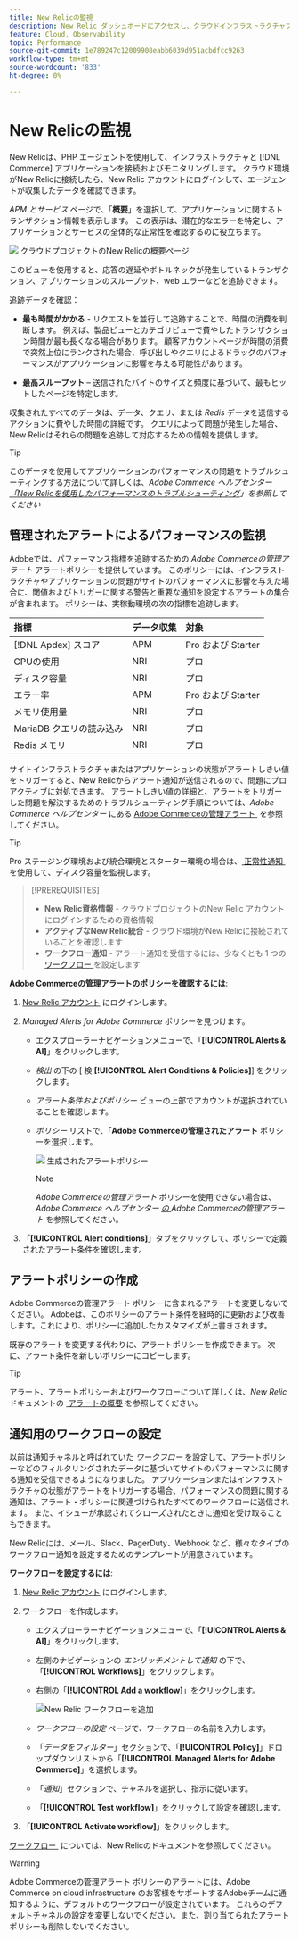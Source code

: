```yaml
---
title: New Relicの監視
description: New Relic ダッシュボードにアクセスし、クラウドインフラストラクチャプロジェクト上のAdobe Commerceからデータを分析する方法について説明します。
feature: Cloud, Observability
topic: Performance
source-git-commit: 1e789247c12009908eabb6039d951acbdfcc9263
workflow-type: tm+mt
source-wordcount: '833'
ht-degree: 0%

---
```


# New Relicの監視

New Relicは、PHP エージェントを使用して、インフラストラクチャと [!DNL Commerce] アプリケーションを接続およびモニタリングします。 クラウド環境がNew Relicに接続したら、New Relic アカウントにログインして、エージェントが収集したデータを確認できます。

_APM とサービス_ ページで、「**概要**」を選択して、アプリケーションに関するトランザクション情報を表示します。 この表示は、潜在的なエラーを特定し、アプリケーションとサービスの全体的な正常性を確認するのに役立ちます。

![&#x200B; クラウドプロジェクトのNew Relicの概要ページ &#x200B;](../../assets/new-relic/dashboard.png)

このビューを使用すると、応答の遅延やボトルネックが発生しているトランザクション、アプリケーションのスループット、web エラーなどを追跡できます。

追跡データを確認：

- **最も時間がかかる** - リクエストを並行して追跡することで、時間の消費を判断します。 例えば、製品ビューとカテゴリビューで費やしたトランザクション時間が最も長くなる場合があります。 顧客アカウントページが時間の消費で突然上位にランクされた場合、呼び出しやクエリによるドラッグのパフォーマンスがアプリケーションに影響を与える可能性があります。

- **最高スループット** – 送信されたバイトのサイズと頻度に基づいて、最もヒットしたページを特定します。

収集されたすべてのデータは、データ、クエリ、または _Redis_ データを送信するアクションに費やした時間の詳細です。 クエリによって問題が発生した場合、New Relicはそれらの問題を追跡して対応するための情報を提供します。

>[!TIP]
>
>このデータを使用してアプリケーションのパフォーマンスの問題をトラブルシューティングする方法について詳しくは、_Adobe Commerce ヘルプセンター [&#x200B; 「New Relicを使用したパフォーマンスのトラブルシューティング &#x200B;](https://experienceleague.adobe.com/docs/commerce-knowledge-base/kb/troubleshooting/miscellaneous/troubleshoot-performance-using-new-relic-on-magento-commerce.html?lang=ja)」を参照してください_

## 管理されたアラートによるパフォーマンスの監視

Adobeでは、パフォーマンス指標を追跡するための _Adobe Commerceの管理アラート_ アラートポリシーを提供しています。 このポリシーには、インフラストラクチャやアプリケーションの問題がサイトのパフォーマンスに影響を与えた場合に、閾値およびトリガーに関する警告と重要な通知を設定するアラートの集合が含まれます。 ポリシーは、実稼動環境の次の指標を追跡します。

| 指標 | データ収集 | 対象 |
|:-------------------|:----------------|:----------------|
| [!DNL Apdex] スコア | APM | Pro および Starter |
| CPUの使用 | NRI | プロ |
| ディスク容量 | NRI | プロ |
| エラー率 | APM | Pro および Starter |
| メモリ使用量 | NRI | プロ |
| MariaDB クエリの読み込み | NRI | プロ |
| Redis メモリ | NRI | プロ |

サイトインフラストラクチャまたはアプリケーションの状態がアラートしきい値をトリガーすると、New Relicからアラート通知が送信されるので、問題にプロアクティブに対処できます。 アラートしきい値の詳細と、アラートをトリガーした問題を解決するためのトラブルシューティング手順については、_Adobe Commerce ヘルプセンター_ にある [Adobe Commerceの管理アラート &#x200B;](https://experienceleague.adobe.com/docs/commerce-knowledge-base/kb/support-tools/managed-alerts/managed-alerts-for-magento-commerce.html?lang=ja) を参照してください。

>[!TIP]
>
>Pro ステージング環境および統合環境とスターター環境の場合は、[&#x200B; 正常性通知 &#x200B;](../integrations/health-notifications.md) を使用して、ディスク容量を監視します。

>[!PREREQUISITES]
>
>- **New Relic資格情報** - クラウドプロジェクトのNew Relic アカウントにログインするための資格情報
>- **アクティブなNew Relic統合** - クラウド環境がNew Relicに接続されていることを確認します
>- **ワークフロー通知** - アラート通知を受信するには、少なくとも 1 つの [&#x200B; ワークフロー &#x200B;](#set-up-a-workflow-for-notifications) を設定します

**Adobe Commerceの管理アラートのポリシーを確認するには**:

1. [New Relic アカウント &#x200B;](https://login.newrelic.com/login) にログインします。

1. _Managed Alerts for Adobe Commerce_ ポリシーを見つけます。

   - エクスプローラーナビゲーションメニューで、「**[!UICONTROL Alerts & AI]**」をクリックします。

   - _検出_ の下の [ 検 **[!UICONTROL Alert Conditions & Policies]**] をクリックします。

   - _アラート条件およびポリシー_ ビューの上部でアカウントが選択されていることを確認します。

   - _ポリシー_ リストで、「**Adobe Commerceの管理されたアラート** ポリシーを選択します。

     ![&#x200B; 生成されたアラートポリシー &#x200B;](../../assets/new-relic/managed-alerts-policy.png)

     >[!NOTE]
     >
     >_Adobe Commerceの管理アラート_ ポリシーを使用できない場合は、_Adobe Commerce ヘルプセンター [&#x200B; の &#x200B;](https://experienceleague.adobe.com/docs/commerce-knowledge-base/kb/support-tools/managed-alerts/managed-alerts-for-magento-commerce.html?lang=ja)Adobe Commerceの管理アラート_ を参照してください。

1. 「**[!UICONTROL Alert conditions]**」タブをクリックして、ポリシーで定義されたアラート条件を確認します。

## アラートポリシーの作成

Adobe Commerceの管理アラート ポリシーに含まれるアラートを変更しないでください。 Adobeは、このポリシーのアラート条件を経時的に更新および改善します。これにより、ポリシーに追加したカスタマイズが上書きされます。

既存のアラートを変更する代わりに、アラートポリシーを作成できます。 次に、アラート条件を新しいポリシーにコピーします。

>[!TIP]
>
>アラート、アラートポリシーおよびワークフローについて詳しくは、_New Relic_ ドキュメントの [&#x200B; アラートの概要 &#x200B;](https://docs.newrelic.com/docs/alerts/overview/) を参照してください。

## 通知用のワークフローの設定

以前は通知チャネルと呼ばれていた _ワークフロー_ を設定して、アラートポリシーなどのフィルタリングされたデータに基づいてサイトのパフォーマンスに関する通知を受信できるようになりました。 アプリケーションまたはインフラストラクチャの状態がアラートをトリガーする場合、パフォーマンスの問題に関する通知は、アラート・ポリシーに関連づけられたすべてのワークフローに送信されます。 また、イシューが承認されてクローズされたときに通知を受け取ることもできます。

New Relicには、メール、Slack、PagerDuty、Webhook など、様々なタイプのワークフロー通知を設定するためのテンプレートが用意されています。

**ワークフローを設定するには**:

1. [New Relic アカウント &#x200B;](https://login.newrelic.com/login) にログインします。

1. ワークフローを作成します。

   - エクスプローラーナビゲーションメニューで、「**[!UICONTROL Alerts & AI]**」をクリックします。

   - 左側のナビゲーションの _エンリッチメントして通知_ の下で、「**[!UICONTROL Workflows]**」をクリックします。

   - 右側の「**[!UICONTROL Add a workflow]**」をクリックします。

     ![New Relic ワークフローを追加 &#x200B;](../../assets/new-relic/add-a-workflow.png)

   - _ワークフローの設定_ ページで、ワークフローの名前を入力します。

   - 「_データをフィルター_」セクションで、「**[!UICONTROL Policy]**」ドロップダウンリストから「**[!UICONTROL Managed Alerts for Adobe Commerce]**」を選択します。

   - 「_通知_」セクションで、チャネルを選択し、指示に従います。

   - 「**[!UICONTROL Test workflow]**」をクリックして設定を確認します。

1. 「**[!UICONTROL Activate workflow]**」をクリックします。

[&#x200B; ワークフロー &#x200B;](https://docs.newrelic.com/docs/alerts-applied-intelligence/applied-intelligence/incident-workflows/incident-workflows/) については、New Relicのドキュメントを参照してください。

>[!WARNING]
>
>Adobe Commerceの管理アラート ポリシーのアラートには、Adobe Commerce on cloud infrastructure のお客様をサポートするAdobeチームに通知するように、デフォルトのワークフローが設定されています。 これらのデフォルトチャネルの設定を変更しないでください。また、割り当てられたアラートポリシーも削除しないでください。
